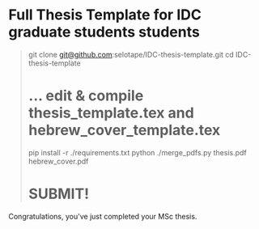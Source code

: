# Full Thesis Template for IDC graduate students students

> git clone git@github.com:selotape/IDC-thesis-template.git
> cd IDC-thesis-template
> # ... edit & compile thesis_template.tex and hebrew_cover_template.tex
> pip install -r ./requirements.txt
> python ./merge_pdfs.py thesis.pdf hebrew_cover.pdf
> # SUBMIT!

Congratulations, you've just completed your MSc thesis.